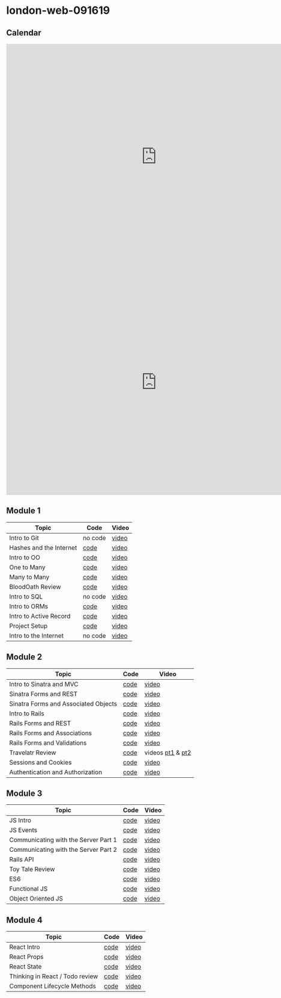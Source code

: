 # london-web-091619

## Calendar
<iframe src="https://calendar.google.com/calendar/embed?src=flatironschool.com_ci82l9i0isr37flssso1p91f94%40group.calendar.google.com&ctz=Europe%2FLondon" style="border: 0" width="800" height="600" frameborder="0" scrolling="no"></iframe>

<iframe src="https://calendar.google.com/calendar/embed?src=flatironschool.com_c8ej6uglnc1nq66t9j9rdpp7m0%40group.calendar.google.com&ctz=Europe%2FLondon" style="border: 0" width="800" height="600" frameborder="0" scrolling="no"></iframe>

## Module 1

| Topic            | Code                | Video                |
| -----            | ----                | -----                |
| Intro to Git     | no code             | [video](https://youtu.be/-VmigyKsoF8) |
| Hashes and the Internet     | [code](https://github.com/learn-co-students/london-web-091619/tree/master/1-hashes-and-the-internet)             | [video](https://youtu.be/_NTIMAXRMT0) |
| Intro to OO    | [code](https://github.com/learn-co-students/london-web-091619/tree/master/2-oo-intro)             | [video](https://youtu.be/pyfpcb0cQkM) |
| One to Many   | [code](https://github.com/learn-co-students/london-web-091619/tree/master/3-one-to-many)             | [video](https://youtu.be/ZvUdiqvzk9I) |
| Many to Many   | [code](https://github.com/learn-co-students/london-web-091619/tree/master/4-many-to-many)             | [video](https://youtu.be/cD67QgRrEN0) |
| BloodOath Review   | [code](https://github.com/learn-co-students/london-web-091619/tree/master/5-blood-oath-relations)             | [video](https://youtu.be/cCZdfJhq-uU) |
| Intro to SQL | no code                | [video](https://youtu.be/rtbgotd_thQ) |
| Intro to ORMs| [code](https://github.com/learn-co-students/london-web-091619/tree/master/6-intro-to-orms)             | [video](https://www.youtube.com/watch?v=I7XWxj2dM7c) |
| Intro to Active Record | [code](https://github.com/learn-co-students/london-web-091619/tree/master/7-active-record-intro)             | [video](https://youtu.be/bjXjCXatRc8) |
| Project Setup | [code](https://github.com/learn-co-students/london-web-091619/tree/master/8-project-setup)             | [video](https://youtu.be/JSWS3DQb6RY) |
| Intro to the Internet | no code   | [video](https://youtu.be/1D8sZumkHOo) |


## Module 2

| Topic            | Code                | Video                |
| -----            | ----                | -----                |
| Intro to Sinatra and MVC | [code](https://github.com/learn-co-students/london-web-091619/tree/master/9-sinatra-mvc-intro)             | [video](https://youtu.be/8jat4ZTLMBc) |
| Sinatra Forms and REST | [code](https://github.com/learn-co-students/london-web-091619/tree/master/10-sinatra-forms-rest)             | [video](https://youtu.be/S_TPw5cNIUQ) |
| Sinatra Forms and Associated Objects | [code](https://github.com/learn-co-students/london-web-091619/tree/master/11-sinatra-forms-associated-objects)             | [video](https://youtu.be/DJQnEyagYwA) |
| Intro to Rails | [code](https://github.com/learn-co-students/london-web-091619/tree/master/12-intro-to-rails)             | [video](https://youtu.be/dWwlsecDWoQ) |
| Rails Forms and REST | [code](https://github.com/learn-co-students/london-web-091619/tree/master/13-rails-forms-rest)             | [video](https://youtu.be/zeZKvdk7K7A) |
| Rails Forms and Associations| [code](https://github.com/learn-co-students/london-web-091619/tree/master/14-rails-forms-associations)             | [video](https://youtu.be/yHF_NIAWe1g) |
| Rails Forms and Validations| [code](https://github.com/learn-co-students/london-web-091619/tree/master/15-rails-forms-validations)             | [video](https://youtu.be/_e4tiuyIXdk) |
| Travelatr Review | [code](https://github.com/learn-co-students/london-web-091619/tree/master/16-travelatr-review) | videos [pt1](https://youtu.be/031aIpji5Zk) & [pt2](https://youtu.be/UPWxVmz6wSU) |
| Sessions and Cookies | [code](https://github.com/learn-co-students/london-web-091619/tree/master/17-sessions-and-cookies) | [video](https://youtu.be/9mT3EvNBayc) |
| Authentication and Authorization | [code](https://github.com/learn-co-students/london-web-091619/tree/master/18-authentication-and-authorization) | [video](https://youtu.be/D0tNYzCdZNg) |

## Module 3

| Topic            | Code                | Video                |
| -----            | ----                | -----                |
| JS Intro | [code](https://github.com/learn-co-students/london-web-091619/tree/master/19-js-intro)             | [video](https://youtu.be/9BaeTWPSKlQ) |
| JS Events | [code](https://github.com/learn-co-students/london-web-091619/tree/master/20-js-events)             | [video](https://youtu.be/eIb-HoyXNTw) |
| Communicating with the Server Part 1 | [code](https://github.com/learn-co-students/london-web-091619/tree/master/21-communicating-with-the-server-p1)             | [video](https://youtu.be/bQ3aoCvtSwc) |
| Communicating with the Server Part 2 | [code](https://github.com/learn-co-students/london-web-091619/tree/master/22-communicating-with-the-server-p2)             | [video](https://youtu.be/Z5-uKS2U2NU) |
| Rails API | [code](https://github.com/learn-co-students/london-web-091619/tree/master/23-rails-api)             | [video](https://youtu.be/SKt6kZ8Pq8w) |
| Toy Tale Review | [code](https://github.com/learn-co-students/london-web-091619/tree/master/24-toy-tale-review)             | [video](https://youtu.be/l_y0nYv0da0) |
| ES6 | [code](https://github.com/learn-co-students/london-web-091619/tree/master/25-es6) | [video](https://youtu.be/y45tAZODl88) |
| Functional JS | [code](https://github.com/learn-co-students/london-web-060319/tree/master/29-functional-js) | [video](https://youtu.be/yDDzNjvp9og) |
| Object Oriented JS | [code](https://github.com/learn-co-students/london-web-091619/tree/master/26-oo-js) | [video](https://youtu.be/w22Kcl9MXrg) |

## Module 4

| Topic            | Code                | Video                |
| -----            | ----                | -----                |
| React Intro | [code](https://github.com/learn-co-students/london-web-091619/tree/master/27-intro-to-react)             | [video](https://youtu.be/mgXKw7sahiY) |
| React Props | [code](https://github.com/learn-co-students/london-web-091619/tree/master/28-react-props)             | [video](https://youtu.be/JpN0AcN4_Kc) |
| React State | [code](https://github.com/learn-co-students/london-web-091619/tree/master/29-react-state)             | [video](https://youtu.be/dT3QeW6C0d0) |
| Thinking in React / Todo review | [code](https://github.com/learn-co-students/london-web-091619/tree/master/30-react-todo-review-thinking-in-react)             | [video](https://youtu.be/qItoXpn9mIU) |
| Component Lifecycle Methods | [code](https://github.com/learn-co-students/london-web-091619/tree/master/31-react-component-lifecycle-methods)             | [video](https://youtu.be/LP2VyURtKY0) |


